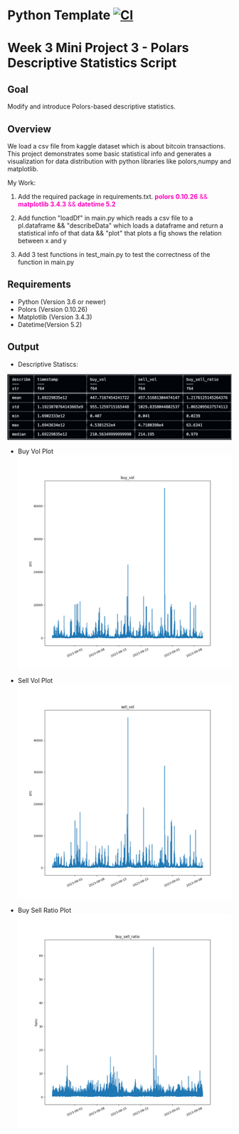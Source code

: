 # Python Template [![CI](https://github.com/nogibjj/IDS706_miniproject2_Mutian/actions/workflows/cicd.yml/badge.svg)](https://github.com/nogibjj/IDS706_miniproject2_Mutian/actions/workflows/cicd.yml)
# Week 3 Mini Project 3 - Polars Descriptive Statistics Script

## Goal
Modify and introduce Polors-based descriptive statistics.

## Overview
We load a csv file from kaggle dataset which is about bitcoin transactions. This project demonstrates some basic statistical info and generates a visualization for data distribution with python libraries like polors,numpy and matplotlib.

My Work:
1) Add the required package in requirements.txt. <font style="color:#FF00BB"> **polors 0.10.26** && **matplotlib 3.4.3** && **datetime 5.2** </font>

2) Add function "loadDf" in main.py which reads a csv file to a pl.dataframe && "describeData" which loads a dataframe and return a statistical info of that data && "plot" that plots a fig shows the relation between x and y

4) Add 3 test functions in test_main.py to test the correctness of the function in main.py


## Requirements
* Python (Version 3.6 or newer)
* Polors (Version 0.10.26)
* Matplotlib (Version 3.4.3)
* Datetime(Version 5.2)

## Output

* Descriptive Statiscs:
  
![img](statiscs.png)


* Buy Vol Plot
  ![img](buy_vol_plot.png)

* Sell Vol Plot
  ![img](sell_vol_plot.png)
  
* Buy Sell Ratio Plot
  ![img](buy_sell_ratio_plot.png)
  
